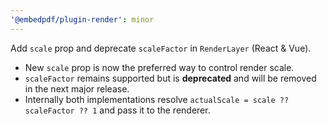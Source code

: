 ```yaml
---
'@embedpdf/plugin-render': minor
---
```


Add `scale` prop and deprecate `scaleFactor` in `RenderLayer` (React & Vue).

- New `scale` prop is now the preferred way to control render scale.
- `scaleFactor` remains supported but is **deprecated** and will be removed in the next major release.
- Internally both implementations resolve `actualScale = scale ?? scaleFactor ?? 1` and pass it to the renderer.
